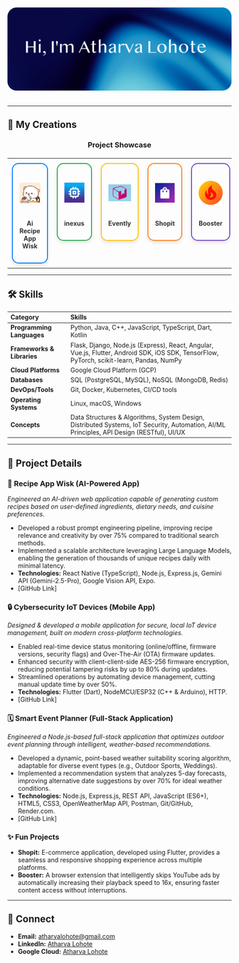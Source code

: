 <div align="center">
  <br>
  <br>
  <img src="github/githubintro.png" alt="Your Main Header Image" style="max-width: 100%; height: auto;">
  <br>
  <br>
</div>

---

## 🚀 My Creations

<div align="center">
  <h3>Project Showcase</h3>
  <table style="width:100%; border-collapse: collapse; margin-top: 20px;">
    <tr>
      <td style="padding: 10px; text-align: center; vertical-align: top;">
        <a href="https://github.com/your-github-repo-link-for-wisk" style="text-decoration: none; display: flex; flex-direction: column; align-items: center; justify-content: center; height: 100%; border: 2px solid #007BFF; border-radius: 15px; overflow: hidden; box-shadow: 0 4px 8px rgba(0,0,0,0.1); transition: transform 0.2s; padding: 15px;">
          <img src="github/mylogo.png" alt="Recipe App Wisk Logo" style="width: 100px; height: 100px; object-fit: contain; border-radius: 10px; display: block;">
          <p style="margin-top: 10px; color: #333; font-weight: bold; text-align: center;">Ai Recipe App Wisk</p>
        </a>
      </td>
      <td style="padding: 10px; text-align: center; vertical-align: top;">
        <a href="https://github.com/your-github-repo-link-for-iot-devices" style="text-decoration: none; display: flex; flex-direction: column; align-items: center; justify-content: center; height: 100%; border: 2px solid #28a745; border-radius: 15px; overflow: hidden; box-shadow: 0 4px 8px rgba(0,0,0,0.1); transition: transform 0.2s; padding: 15px;">
          <img src="github/inexus.png" alt="Cybersecurity IoT Devices Logo" style="width: 100px; height: 100px; object-fit: contain; border-radius: 10px; display: block;">
          <p style="margin-top: 10px; color: #333; font-weight: bold; text-align: center;">inexus</p>
        </a>
      </td>
      <td style="padding: 10px; text-align: center; vertical-align: top;">
        <a href="https://github.com/your-github-repo-link-for-event-planner" style="text-decoration: none; display: flex; flex-direction: column; align-items: center; justify-content: center; height: 100%; border: 2px solid #ffc107; border-radius: 15px; overflow: hidden; box-shadow: 0 4px 8px rgba(0,0,0,0.1); transition: transform 0.2s; padding: 15px;">
          <img src="github/FreeVector-Box-Logo copy.jpg" alt="Smart Event Planner Logo" style="width: 100px; height: 100px; object-fit: contain; border-radius: 10px; display: block;">
          <p style="margin-top: 10px; color: #333; font-weight: bold; text-align: center;">Evently</p>
        </a>
      </td>
      <td style="padding: 10px; text-align: center; vertical-align: top;">
        <a href="https://github.com/your-github-repo-link-for-shopit" style="text-decoration: none; display: flex; flex-direction: column; align-items: center; justify-content: center; height: 100%; border: 2px solid #fd7e14; border-radius: 15px; overflow: hidden; box-shadow: 0 4px 8px rgba(0,0,0,0.1); transition: transform 0.2s; padding: 15px;">
          <img src="github/play_store_512.png" alt="Shopit Logo" style="width: 100px; height: 100px; object-fit: contain; border-radius: 10px; display: block;">
          <p style="margin-top: 10px; color: #333; font-weight: bold; text-align: center;">Shopit</p>
        </a>
      </td>
      <td style="padding: 10px; text-align: center; vertical-align: top;">
        <a href="https://github.com/your-github-repo-link-for-booster" style="text-decoration: none; display: flex; flex-direction: column; align-items: center; justify-content: center; height: 100%; border: 2px solid #6f42c1; border-radius: 15px; overflow: hidden; box-shadow: 0 4px 8px rgba(0,0,0,0.1); transition: transform 0.2s; padding: 15px;">
          <img src="github/icon-192.png" alt="Booster Logo" style="width: 100px; height: 100px; object-fit: contain; border-radius: 10px; display: block;">
          <p style="margin-top: 10px; color: #333; font-weight: bold; text-align: center;">Booster</p>
        </a>
      </td>
    </tr>
  </table>
</div>

---

## 🛠️ Skills

| Category              | Skills                                                                                                   |
| :-------------------- | :------------------------------------------------------------------------------------------------------- |
| **Programming Languages** | Python, Java, C++, JavaScript, TypeScript, Dart, Kotlin |
| **Frameworks & Libraries** | Flask, Django, Node.js (Express), React, Angular, Vue.js, Flutter, Android SDK, iOS SDK, TensorFlow, PyTorch, scikit-learn, Pandas, NumPy |
| **Cloud Platforms** | Google Cloud Platform (GCP) |
| **Databases** | SQL (PostgreSQL, MySQL), NoSQL (MongoDB, Redis) |
| **DevOps/Tools** | Git, Docker, Kubernetes, CI/CD tools |
| **Operating Systems** | Linux, macOS, Windows |
| **Concepts** | Data Structures & Algorithms, System Design, Distributed Systems, IoT Security, Automation, AI/ML Principles, API Design (RESTful), UI/UX|

---

## 📂 Project Details

### 🍲 Recipe App Wisk (AI-Powered App)
*Engineered an AI-driven web application capable of generating custom recipes based on user-defined ingredients, dietary needs, and cuisine preferences.*
-   Developed a robust prompt engineering pipeline, improving recipe relevance and creativity by over 75% compared to traditional search methods.
-   Implemented a scalable architecture leveraging Large Language Models, enabling the generation of thousands of unique recipes daily with minimal latency.
-   **Technologies:** React Native (TypeScript), Node.js, Express.js, Gemini API (Gemini-2.5-Pro), Google Vision API, Expo.
-   [GitHub Link]

### 🔒 Cybersecurity IoT Devices (Mobile App)
*Designed & developed a mobile application for secure, local IoT device management, built on modern cross-platform technologies.*
-   Enabled real-time device status monitoring (online/offline, firmware versions, security flags) and Over-The-Air (OTA) firmware updates.
-   Enhanced security with client-client-side AES-256 firmware encryption, reducing potential tampering risks by up to 80% during updates.
-   Streamlined operations by automating device management, cutting manual update time by over 50%.
-   **Technologies:** Flutter (Dart), NodeMCU/ESP32 (C++ & Arduino), HTTP.
-   [GitHub Link]

### 🗓️ Smart Event Planner (Full-Stack Application)
*Engineered a Node.js-based full-stack application that optimizes outdoor event planning through intelligent, weather-based recommendations.*
-   Developed a dynamic, point-based weather suitability scoring algorithm, adaptable for diverse event types (e.g., Outdoor Sports, Weddings).
-   Implemented a recommendation system that analyzes 5-day forecasts, improving alternative date suggestions by over 70% for ideal weather conditions.
-   **Technologies:** Node.js, Express.js, REST API, JavaScript (ES6+), HTML5, CSS3, OpenWeatherMap API, Postman, Git/GitHub, Render.com.
-   [GitHub Link]

### ✨ Fun Projects

-   **Shopit:** E-commerce application, developed using Flutter, provides a seamless and responsive shopping experience across multiple platforms.
-   **Booster:** A browser extension that intelligently skips YouTube ads by automatically increasing their playback speed to 16x, ensuring faster content access without interruptions.

---

## 🔗 Connect

* **Email:** atharvalohote@gmail.com
* **LinkedIn:** [Atharva Lohote](https://www.linkedin.com/in/atharvalohote)
* **Google Cloud:** [Atharva Lohote](https://cloud.google.com/talent/profile/atharvalohote)
